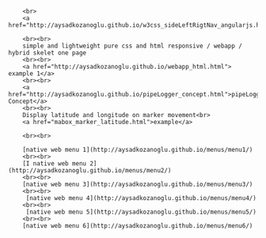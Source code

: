         <br>
        <a href="http://aysadkozanoglu.github.io/w3css_sideLeftRigtNav_angularjs.html">link</a>

        <br><br>
        simple and lightweight pure css and html responsive / webapp / hybrid skelet one page
        <br><br>
        <a href="http://aysadkozanoglu.github.io/webapp_html.html"> example 1</a>
        <br><br>
        <a href="http://aysadkozanoglu.github.io/pipeLogger_concept.html">pipeLogger Concept</a>
        <br><br>
        Display latitude and longitude on marker movement<br>
        <a href="mabox_marker_latitude.html">example</a>

        <br><br>

        [native web menu 1](http://aysadkozanoglu.github.io/menus/menu1/)
        <br><br>
        [I native web menu 2](http://aysadkozanoglu.github.io/menus/menu2/)
        <br><br>
        [native web menu 3](http://aysadkozanoglu.github.io/menus/menu3/)
        <br><br>
         [native web menu 4](http://aysadkozanoglu.github.io/menus/menu4/)
        <br><br>
         [native web menu 5](http://aysadkozanoglu.github.io/menus/menu5/)
        <br><br>
        [native web menu 6](http://aysadkozanoglu.github.io/menus/menu6/)


